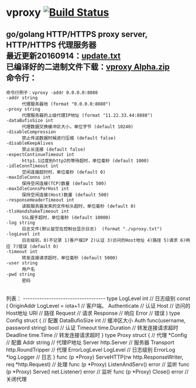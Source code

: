 # vproxy [![Build Status](https://travis-ci.org/456vv/vproxy.svg?branch=master)](https://travis-ci.org/456vv/vproxy)
go/golang HTTP/HTTPS proxy server, HTTP/HTTPS 代理服务器
<br />
最近更新20160914：<a href="/v1/update.txt">update.txt</a>
<br/>
已编译好的二进制文件下载：<a href="https://github.com/456vv/vproxy/raw/master/v1/test/bin/vproxy%20Alpha.zip">vproxy Alpha.zip</a>
<br />
命令行：
-----------------------------------
    命令行例子：vproxy -addr 0.0.0.0:8080
    -addr string
          代理服务器地 (format "0.0.0.0:8080")
    -proxy string
          代理服务器的上级代理IP地址 (format "11.22.33.44:8888")
    -dataBufioSize int
          代理数据交换缓冲区大小，单位字节 (default 10240)
    -disableCompression
          禁止传送数据时候进行压缩 (default false)
    -disableKeepAlives
          禁止长连接 (default false)
    -expectContinueTimeout int
          http1.1过度到http2的等待超时，单位毫秒 (default 1000)
    -idleConnTimeout int
          空闲连接超时时，单位毫秒 (default 0)
    -maxIdleConns int
          保持空闲连接(TCP)数量 (default 500)
    -maxIdleConnsPerHost int
          保持空闲连接(Host)数量 (default 500)
    -responseHeaderTimeout int
          读取服务器发来的文件标头超时，单位毫秒 (default 0)
    -tlsHandshakeTimeout int
          SSL握手超时，单位毫秒 (default 10000)
    -log string
          日志文件(默认留空在控制台显示日志)  (format "./vproxy.txt")
    -logLevel int
          日志级别，0)不记录 1)客户端IP 2)认证 3)访问的Host地址 4)路径 5)请求 6)响应 7)错误 (default 0)
    -timeout int
          转发连接请求超时，单位毫秒 (default 5000)
    -user string
          用户名
    -pwd string
          密码

<br />
列表：
-----------------------------------
    type LogLevel int                                                                // 日志级别
    const (
        OriginAddr LogLevel    = iota+1                                              // 客户端。
        Authenticate                                                                 // 认证
        Host                                                                         // 访问的Host地址
        URI                                                                          // 路径
        Request                                                                      // 请求
        Response                                                                     // 响应
        Error                                                                        // 错误
    )
    type Config struct {                                                     // 配置
        DataBufioSize   int                                                          // 缓冲区大小
        Auth            func(username, password string) bool                         // 认证
        Timeout         time.Duration                                                // 转发连接请求超时
        Deadline        time.Time                                                    // 转发连接请求超时
    }
    type Proxy struct {                                                      // 代理
        *Config                                                                      // 配置
        Addr        string                                                           // 代理IP地址
        Server      http.Server                                                      // 服务器
        Transport   http.RoundTripper                                                // 代理
        ErrorLogLevel LogLevel                                                       // 日志级别
        ErrorLog    *log.Logger                                                      // 日志
    }
        func (p *Proxy) ServeHTTP(rw http.ResponseWriter, req *http.Request)         // 处理
        func (p *Proxy) ListenAndServ() error                                        // 监听
        func (p *Proxy) Serve(l net.Listener) error                                  // 监听
        func (p *Proxy) Close() error                                                // 关闭代理

